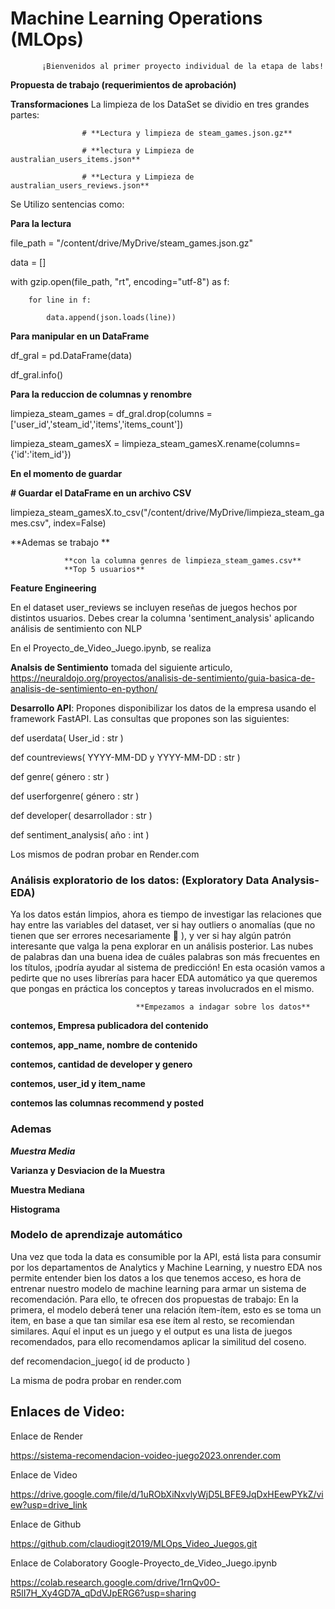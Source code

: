 # Machine Learning Operations (MLOps)

           ¡Bienvenidos al primer proyecto individual de la etapa de labs!


**Propuesta de trabajo (requerimientos de aprobación)**

**Transformaciones** 
La limpieza de los DataSet se dividio en tres grandes partes:

                    # **Lectura y limpieza de steam_games.json.gz**

                    # **lectura y Limpieza de australian_users_items.json**

                    # **Lectura y Limpieza de australian_users_reviews.json**

Se Utilizo sentencias como:

**Para la lectura**

file_path = "/content/drive/MyDrive/steam_games.json.gz"

data = []

with gzip.open(file_path, "rt", encoding="utf-8") as f:

        for line in f:
 
            data.append(json.loads(line))


**Para manipular en un DataFrame**

df_gral = pd.DataFrame(data)

df_gral.info()

**Para la reduccion de columnas y renombre**


limpieza_steam_games = df_gral.drop(columns = ['user_id','steam_id','items','items_count'])

limpieza_steam_gamesX = limpieza_steam_gamesX.rename(columns={'id':'item_id'})

**En el momento de guardar** 

**# Guardar el DataFrame en un archivo CSV**

limpieza_steam_gamesX.to_csv("/content/drive/MyDrive/limpieza_steam_games.csv", index=False)

**Ademas se trabajo
**
 
                **con la columna genres de limpieza_steam_games.csv**
                **Top 5 usuarios**



**Feature Engineering**

En el dataset user_reviews se incluyen reseñas de juegos hechos por distintos usuarios. Debes crear la columna 'sentiment_analysis' aplicando análisis de sentimiento con NLP

En el Proyecto_de_Video_Juego.ipynb, se realiza 

**Analsis de Sentimiento** tomada del siguiente articulo, https://neuraldojo.org/proyectos/analisis-de-sentimiento/guia-basica-de-analisis-de-sentimiento-en-python/



**Desarrollo API**: Propones disponibilizar los datos de la empresa usando el framework FastAPI. Las consultas que propones son las siguientes:

def userdata( User_id : str )

def countreviews( YYYY-MM-DD y YYYY-MM-DD : str )

def genre( género : str )

def userforgenre( género : str )

def developer( desarrollador : str )

def sentiment_analysis( año : int )

Los mismos de podran probar en Render.com


### Análisis exploratorio de los datos: (Exploratory Data Analysis-EDA)

Ya los datos están limpios, ahora es tiempo de investigar las relaciones que hay entre las variables del dataset, ver si hay outliers o anomalías (que no tienen que ser errores necesariamente 👀 ), y ver si hay algún patrón interesante que valga la pena explorar en un análisis posterior. Las nubes de palabras dan una buena idea de cuáles palabras son más frecuentes en los títulos, ¡podría ayudar al sistema de predicción! En esta ocasión vamos a pedirte que no uses librerías para hacer EDA automático ya que queremos que pongas en práctica los conceptos y tareas involucrados en el mismo.

                                **Empezamos a indagar sobre los datos**

**contemos, Empresa publicadora del contenido**

**contemos, app_name, nombre de contenido**

**contemos, cantidad de developer y genero**

**contemos, user_id y item_name**

**contemos las columnas recommend y posted**

### Ademas

***Muestra Media***

**Varianza y Desviacion  de la Muestra**

**Muestra Mediana**

**Histograma**


### Modelo de aprendizaje automático

Una vez que toda la data es consumible por la API, está lista para consumir por los departamentos de Analytics y Machine Learning, y nuestro EDA nos permite entender bien los datos a los que tenemos acceso, es hora de entrenar nuestro modelo de machine learning para armar un sistema de recomendación. Para ello, te ofrecen dos propuestas de trabajo: En la primera, el modelo deberá tener una relación ítem-ítem, esto es se toma un item, en base a que tan similar esa ese ítem al resto, se recomiendan similares. Aquí el input es un juego y el output es una lista de juegos recomendados, para ello recomendamos aplicar la similitud del coseno.

def recomendacion_juego( id de producto )

La misma de podra probar en render.com
## Enlaces de Video:

Enlace de Render

https://sistema-recomendacion-voideo-juego2023.onrender.com

Enlace de Video

https://drive.google.com/file/d/1uRObXiNxvlyWjD5LBFE9JqDxHEewPYkZ/view?usp=drive_link

Enlace de Github

https://github.com/claudiogit2019/MLOps_Video_Juegos.git

Enlace de Colaboratory Google-Proyecto_de_Video_Juego.ipynb 

https://colab.research.google.com/drive/1rnQv0O-R5lI7H_Xy4GD7A_qDdVJpERG6?usp=sharing




